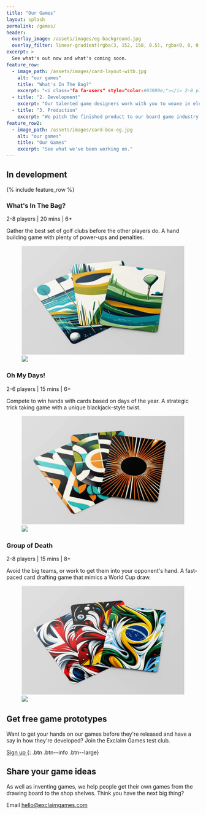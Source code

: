 ```yaml
---
title: "Our Games"
layout: splash
permalink: /games/
header:
  overlay_image: /assets/images/eg-background.jpg
  overlay_filter: linear-gradient(rgba(3, 152, 158, 0.5), rgba(0, 0, 0, 0.5))
excerpt: >
  See what's out now and what's coming soon.
feature_row:
  - image_path: /assets/images/card-layout-witb.jpg
    alt: "our games"
    title: "What's In The Bag?"
    excerpt: "<i class="fa fa-users" style="color:#03989e;"></i> 2-8 players | <i class="fa fa-stopwatch" style="color:#03989e;"></i> 20 mins | <i class="fa fa-birthday-cake" style="color:#03989e;"></i> 6+ <br> Gather the best set of golf clubs before the other players do. A hand building game with plenty of power-ups and penalties."
  - title: "2. Development"
    excerpt: "Our talented game designers work with you to weave in elements of your brand into the gameplay and artwork."
  - title: "3. Production"
    excerpt: "We pitch the finished product to our board game industry contacts, or go down the self-publishing route."
feature_row2:
  - image_path: /assets/images/card-box-eg.jpg
    alt: "our games"
    title: "Our Games"
    excerpt: "See what we've been working on."
---
```


## In development

{% include feature_row %}

### What's In The Bag?

<i class="fa fa-users" style="color:#03989e;"></i> 2-8 players | <i class="fa fa-stopwatch" style="color:#03989e;"></i> 20 mins | <i class="fa fa-birthday-cake" style="color:#03989e;"></i> 6+

Gather the best set of golf clubs before the other players do. A hand building game with plenty of power-ups and penalties.

<figure class="half">
	<img src="/assets/images/card-layout-witb.jpg">
	<img src="http://placehold.it/600x300.jpg"></a>
</figure>

### Oh My Days!

<i class="fa fa-users" style="color:#03989e;"></i> 2-6 players | <i class="fa fa-stopwatch" style="color:#03989e;"></i> 15 mins | <i class="fa fa-birthday-cake" style="color:#03989e;"></i> 6+

Compete to win hands with cards based on days of the year. A strategic trick taking game with a unique blackjack-style twist.

<figure class="half">
	<img src="/assets/images/card-layout-omd.jpg">
	<img src="http://placehold.it/600x300.jpg">
</figure>

### Group of Death

<i class="fa fa-users" style="color:#03989e;"></i> 2-8 players | <i class="fa fa-stopwatch" style="color:#03989e;"></i> 15 mins | <i class="fa fa-birthday-cake" style="color:#03989e;"></i> 8+

Avoid the big teams, or work to get them into your opponent's hand. A fast-paced card drafting game that mimics a World Cup draw.

<figure class="half">
	<img src="/assets/images/card-layout-god.jpg">
	<img src="http://placehold.it/600x300.jpg">
</figure>

## Get free game prototypes

Want to get your hands on our games before they're released and have a say in how they're developed? Join the Exclaim Games test club.

[Sign up <i class="fa fa-angle-right"></i>](https://tinyletter.com/exclaimgames){: .btn .btn--info .btn--large}

## Share your game ideas

As well as inventing games, we help people get their own games from the drawing board to the shop shelves. Think you have the next big thing?

Email [hello@exclaimgames.com](mailto:hello@exclaimgames.com)
